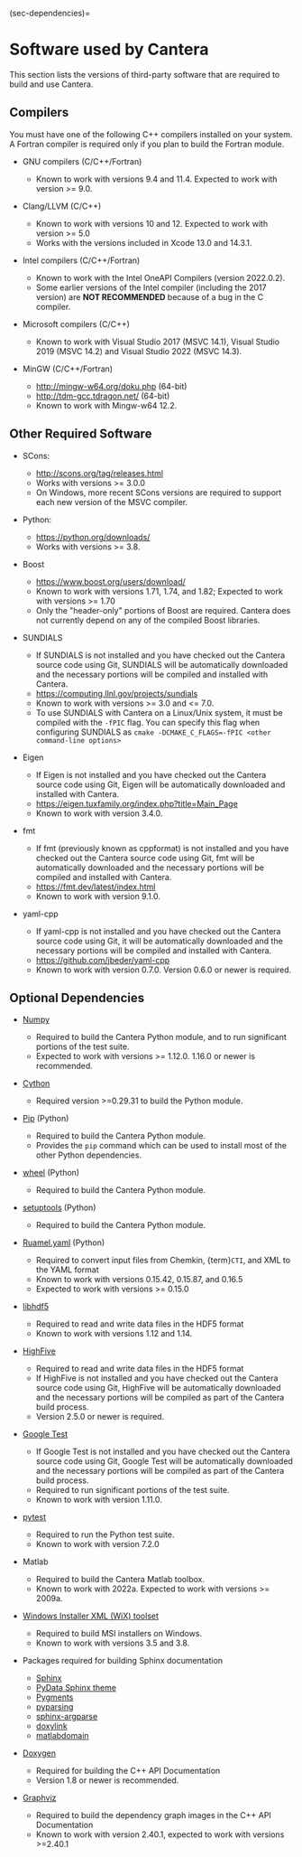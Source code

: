 (sec-dependencies)=
# Software used by Cantera

This section lists the versions of third-party software that are required to build and
use Cantera.

## Compilers

You must have one of the following C++ compilers installed on your system. A Fortran
compiler is required only if you plan to build the Fortran module.

- GNU compilers (C/C++/Fortran)

  - Known to work with versions 9.4 and 11.4. Expected to work with version >= 9.0.

- Clang/LLVM (C/C++)

  - Known to work with versions 10 and 12. Expected to work with version >= 5.0
  - Works with the versions included in Xcode 13.0 and 14.3.1.

- Intel compilers (C/C++/Fortran)

  - Known to work with the Intel OneAPI Compilers (version 2022.0.2).
  - Some earlier versions of the Intel compiler (including the 2017 version) are
    **NOT RECOMMENDED** because of a bug in the C compiler.

- Microsoft compilers (C/C++)

  - Known to work with Visual Studio 2017 (MSVC 14.1), Visual Studio 2019 (MSVC 14.2)
    and Visual Studio 2022 (MSVC 14.3).

- MinGW (C/C++/Fortran)

  - <http://mingw-w64.org/doku.php> (64-bit)
  - <http://tdm-gcc.tdragon.net/> (64-bit)
  - Known to work with Mingw-w64 12.2.

## Other Required Software

- SCons:

  - <http://scons.org/tag/releases.html>
  - Works with versions >= 3.0.0
  - On Windows, more recent SCons versions are required to support each new version of
    the MSVC compiler.

- Python:

  - <https://python.org/downloads/>
  - Works with versions >= 3.8.

- Boost

  - <https://www.boost.org/users/download/>
  - Known to work with versions 1.71, 1.74, and 1.82; Expected to work with versions >=
    1.70
  - Only the "header-only" portions of Boost are required. Cantera does not currently
    depend on any of the compiled Boost libraries.

- SUNDIALS

  - If SUNDIALS is not installed and you have checked out the Cantera source code using
    Git, SUNDIALS will be automatically downloaded and the necessary portions will be
    compiled and installed with Cantera.
  - <https://computing.llnl.gov/projects/sundials>
  - Known to work with versions >= 3.0 and \<= 7.0.
  - To use SUNDIALS with Cantera on a Linux/Unix system, it must be compiled
    with the `-fPIC` flag. You can specify this flag when configuring SUNDIALS as
    `cmake -DCMAKE_C_FLAGS=-fPIC <other command-line options>`

- Eigen

  - If Eigen is not installed and you have checked out the Cantera source code using
    Git, Eigen will be automatically downloaded and installed with Cantera.
  - <https://eigen.tuxfamily.org/index.php?title=Main_Page>
  - Known to work with version 3.4.0.

- fmt

  - If fmt (previously known as cppformat) is not installed and you have checked out the
    Cantera source code using Git, fmt will be automatically downloaded and the
    necessary portions will be compiled and installed with Cantera.
  - <https://fmt.dev/latest/index.html>
  - Known to work with version 9.1.0.

- yaml-cpp

  - If yaml-cpp is not installed and you have checked out the Cantera source code using
    Git, it will be automatically downloaded and the necessary portions will be compiled
    and installed with Cantera.
  - <https://github.com/jbeder/yaml-cpp>
  - Known to work with version 0.7.0. Version 0.6.0 or newer is required.

## Optional Dependencies

- [Numpy](https://www.numpy.org/)

  - Required to build the Cantera Python module, and to run significant portions
    of the test suite.
  - Expected to work with versions >= 1.12.0. 1.16.0 or newer is recommended.

- [Cython](https://cython.org/)

  - Required version >=0.29.31 to build the Python module.

- [Pip](https://pip.pypa.io/en/stable/installing/) (Python)

  - Required to build the Cantera Python module.
  - Provides the `pip` command which can be used to install most of
    the other Python dependencies.

- [wheel](https://pypi.org/project/wheel/) (Python)

  - Required to build the Cantera Python module.

- [setuptools](https://pypi.org/project/setuptools/) (Python)

  - Required to build the Cantera Python module.

- [Ruamel.yaml](https://pypi.org/project/ruamel.yaml/) (Python)

  - Required to convert input files from Chemkin, {term}`CTI`, and XML to the YAML
    format
  - Known to work with versions 0.15.42, 0.15.87, and 0.16.5
  - Expected to work with versions >= 0.15.0

- [libhdf5](https://www.hdfgroup.org/solutions/hdf5/)

  - Required to read and write data files in the HDF5 format
  - Known to work with versions 1.12 and 1.14.

- [HighFive](https://github.com/BlueBrain/HighFive)

  - Required to read and write data files in the HDF5 format
  - If HighFive is not installed and you have checked out the Cantera source code
    using Git, HighFive will be automatically downloaded and the necessary portions will
    be compiled as part of the Cantera build process.
  - Version 2.5.0 or newer is required.

- [Google Test](https://github.com/google/googletest)

  - If Google Test is not installed and you have checked out the Cantera source code
    using Git, Google Test will be automatically downloaded and the necessary portions
    will be compiled as part of the Cantera build process.
  - Required to run significant portions of the test suite.
  - Known to work with version 1.11.0.

- [pytest](https://pytest.org)

  - Required to run the Python test suite.
  - Known to work with version 7.2.0

- Matlab

  - Required to build the Cantera Matlab toolbox.
  - Known to work with 2022a. Expected to work with versions >= 2009a.

- [Windows Installer XML (WiX) toolset](http://wixtoolset.org/)

  - Required to build MSI installers on Windows.
  - Known to work with versions 3.5 and 3.8.

- Packages required for building Sphinx documentation

  - [Sphinx](http://www.sphinx-doc.org/en/stable/)
  - [PyData Sphinx theme](https://pydata-sphinx-theme.readthedocs.io/en/stable/)
  - [Pygments](http://pygments.org/)
  - [pyparsing](https://sourceforge.net/projects/pyparsing/)
  - [sphinx-argparse](https://sphinx-argparse.readthedocs.io/en/latest/)
  - [doxylink](https://pythonhosted.org/sphinxcontrib-doxylink/)
  - [matlabdomain](https://pypi.org/project/sphinxcontrib-matlabdomain)

- [Doxygen](http://doxygen.nl/)

  - Required for building the C++ API Documentation
  - Version 1.8 or newer is recommended.

- [Graphviz](https://www.graphviz.org/)

  - Required to build the dependency graph images in the C++ API Documentation
  - Known to work with version 2.40.1, expected to work with versions >=2.40.1
